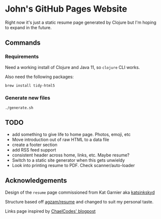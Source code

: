 # John's GitHub Pages Website

Right now it's just a static resume page generated by Clojure but I'm
hoping to expand in the future.


## Commands

### Requirements

Need a working install of Clojure and Java 11, so `clojure` CLI works.

Also need the following packages:

    brew install tidy-html5

### Generate new files

    ./generate.sh


## TODO
- add something to give life to home page. Photos, emoji, etc
- Move introduction out of raw HTML to a data file
- create a footer section
- add RSS feed support
- consistent header across home, links, etc. Maybe resume?
- Switch to a static site generator when this gets unwieldy
- Look into printing resume to PDF. Check scanner/auto-loader

## Acknowledgements

Design of the `resume` page commissioned from Kat Garnier aka
[katsinkskyd](https://github.com/katsinskyd)

Structure based off [agzam/resume](https://github.com/agzam/resume)
and changed to suit my personal taste.

Links page inspired by [ChaelCodes' blogpost](https://www.chael.codes/2023/10/04/jekyll-links-page.html)
